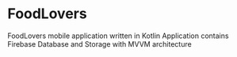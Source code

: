 # FoodLovers
FoodLovers mobile application written in Kotlin
Application contains Firebase Database and Storage with MVVM architecture